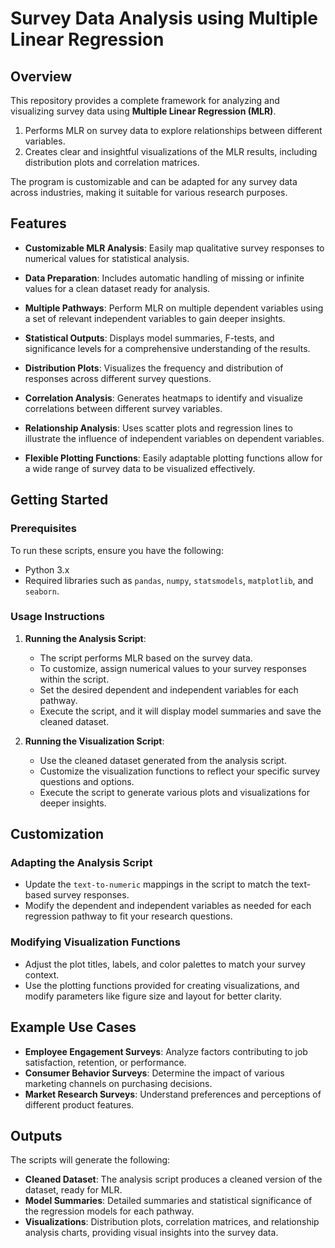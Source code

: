 # Survey Data Analysis using Multiple Linear Regression

## Overview

This repository provides a complete framework for analyzing and visualizing survey data using **Multiple Linear Regression (MLR)**.

1. Performs MLR on survey data to explore relationships between different variables.
2. Creates clear and insightful visualizations of the MLR results, including distribution plots and correlation matrices.

The program is customizable and can be adapted for any survey data across industries, making it suitable for various research purposes.

## Features

- **Customizable MLR Analysis**: Easily map qualitative survey responses to numerical values for statistical analysis.
- **Data Preparation**: Includes automatic handling of missing or infinite values for a clean dataset ready for analysis.
- **Multiple Pathways**: Perform MLR on multiple dependent variables using a set of relevant independent variables to gain deeper insights.
- **Statistical Outputs**: Displays model summaries, F-tests, and significance levels for a comprehensive understanding of the results.

- **Distribution Plots**: Visualizes the frequency and distribution of responses across different survey questions.
- **Correlation Analysis**: Generates heatmaps to identify and visualize correlations between different survey variables.
- **Relationship Analysis**: Uses scatter plots and regression lines to illustrate the influence of independent variables on dependent variables.
- **Flexible Plotting Functions**: Easily adaptable plotting functions allow for a wide range of survey data to be visualized effectively.

## Getting Started

### Prerequisites
To run these scripts, ensure you have the following:
- Python 3.x
- Required libraries such as `pandas`, `numpy`, `statsmodels`, `matplotlib`, and `seaborn`.

### Usage Instructions

1. **Running the Analysis Script**:
   - The script performs MLR based on the survey data. 
   - To customize, assign numerical values to your survey responses within the script.
   - Set the desired dependent and independent variables for each pathway.
   - Execute the script, and it will display model summaries and save the cleaned dataset.

2. **Running the Visualization Script**:
   - Use the cleaned dataset generated from the analysis script.
   - Customize the visualization functions to reflect your specific survey questions and options.
   - Execute the script to generate various plots and visualizations for deeper insights.

## Customization

### Adapting the Analysis Script
- Update the `text-to-numeric` mappings in the script to match the text-based survey responses.
- Modify the dependent and independent variables as needed for each regression pathway to fit your research questions.

### Modifying Visualization Functions
- Adjust the plot titles, labels, and color palettes to match your survey context.
- Use the plotting functions provided for creating visualizations, and modify parameters like figure size and layout for better clarity.

## Example Use Cases

- **Employee Engagement Surveys**: Analyze factors contributing to job satisfaction, retention, or performance.
- **Consumer Behavior Surveys**: Determine the impact of various marketing channels on purchasing decisions.
- **Market Research Surveys**: Understand preferences and perceptions of different product features.

## Outputs

The scripts will generate the following:

- **Cleaned Dataset**: The analysis script produces a cleaned version of the dataset, ready for MLR.
- **Model Summaries**: Detailed summaries and statistical significance of the regression models for each pathway.
- **Visualizations**: Distribution plots, correlation matrices, and relationship analysis charts, providing visual insights into the survey data.
